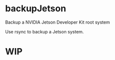 # backupJetson
Backup a NVIDIA Jetson Developer Kit root system

Use rsync to backup a Jetson system.

# WIP
